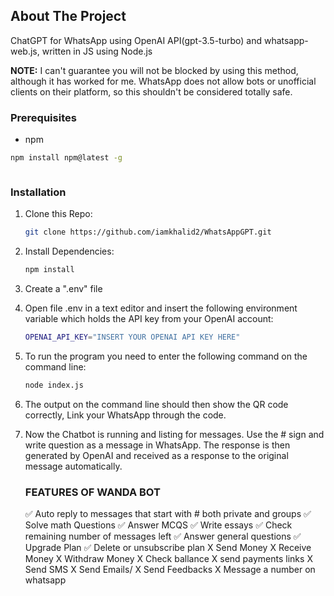 ## About The Project
 ChatGPT for WhatsApp using OpenAI API(gpt-3.5-turbo) and whatsapp-web.js, written in JS using Node.js
 
 **NOTE:** I can't guarantee you will not be blocked by using this method, although it has worked for me. WhatsApp does not allow bots or unofficial clients on their platform, so this shouldn't be considered totally safe.

 
 ### Prerequisites

* npm
```sh
npm install npm@latest -g
```
 ```sh

 ```
 
### Installation


1. Clone this Repo:
     ```sh
     git clone https://github.com/iamkhalid2/WhatsAppGPT.git
     ```
 
2. Install Dependencies:
    ```sh
    npm install
    ```
    
3. Create a ".env" file


4. Open file .env in a text editor and insert the following environment variable which holds the API key from your OpenAI account:
     ```sh 
    OPENAI_API_KEY="INSERT YOUR OPENAI API KEY HERE"
    ```
    
5. To run the program you need to enter the following command on the command line:
    ```sh
    node index.js
    ```
    
6. The output on the command line should then show the QR code correctly, Link your WhatsApp through the code.


7. Now the Chatbot is running and listing for messages. Use the # sign and write question as a message in WhatsApp. The response is then generated by OpenAI and received as a response to the original message automatically.


   ### FEATURES OF WANDA BOT
   ✅ Auto reply to messages that  start with # both private and groups
   ✅ Solve math Questions
   ✅ Answer MCQS
   ✅ Write essays
   ✅ Check remaining number of messages left
   ✅ Answer general questions
   ✅ Upgrade Plan
   ✅ Delete or unsubscribe plan
   X Send Money 
   X Receive Money
   X Withdraw Money
   X Check ballance
   X send payments links
   X Send SMS
   X Send Emails/
   X Send Feedbacks
   X Message a number on whatsapp






    
    
